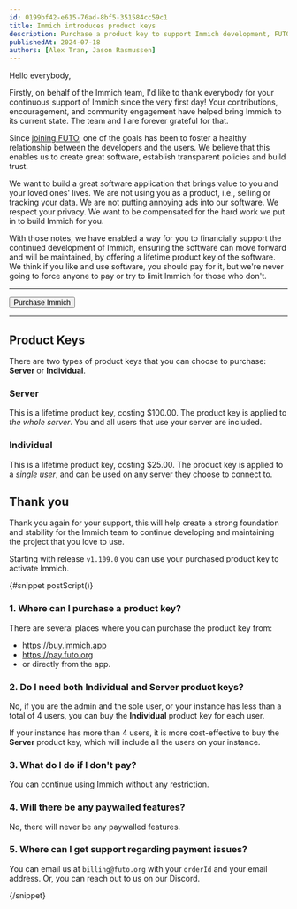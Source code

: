 ```yaml
---
id: 0199bf42-e615-76ad-8bf5-351584cc59c1
title: Immich introduces product keys
description: Purchase a product key to support Immich development, FUTO, and open source software.
publishedAt: 2024-07-18
authors: [Alex Tran, Jason Rasmussen]
---
```


<script lang="ts">
  import { Button, Constants, Link } from '@immich/ui';
  import { mdiOpenInNew } from '@mdi/js';
</script>

Hello everybody,

Firstly, on behalf of the Immich team, I'd like to thank everybody for your continuous support of Immich since the very first day! Your contributions, encouragement, and community engagement have helped bring Immich to its current state. The team and I are forever grateful for that.

Since [joining FUTO](/blog/immich-joins-futo), one of the goals has been to foster a healthy relationship between the developers and the users. We believe that this enables us to create great software, establish transparent policies and build trust.

We want to build a great software application that brings value to you and your loved ones' lives. We are not using you as a product, i.e., selling or tracking your data. We are not putting annoying ads into our software. We respect your privacy. We want to be compensated for the hard work we put in to build Immich for you.

With those notes, we have enabled a way for you to financially support the continued development of Immich, ensuring the software can move forward and will be maintained, by offering a lifetime product key of the software. We think if you like and use software, you should pay for it, but we're never going to force anyone to pay or try to limit Immich for those who don't.

---

<Button href={Constants.Sites.Buy} color="secondary" trailingIcon={mdiOpenInNew}>Purchase Immich</Button>

---

## Product Keys

There are two types of product keys that you can choose to purchase: **Server** or **Individual**.

### Server

This is a lifetime product key, costing $100.00. The product key is applied to <i>the whole server</i>. You and all users that use your server are included.

### Individual

This is a lifetime product key, costing $25.00. The product key is applied to a <i>single user</i>, and can be used on any server they choose to connect to.

## Thank you

Thank you again for your support, this will help create a strong foundation and stability for the Immich team to continue developing and maintaining the project that you love to use.

Starting with release `v1.109.0` you can use your purchased product key to activate Immich.

{#snippet postScript()}

### 1. Where can I purchase a product key?

There are several places where you can purchase the product key from:

- <https://buy.immich.app>
- <https://pay.futo.org>
- or directly from the app.

### 2. Do I need both **Individual** and **Server** product keys?

No, if you are the admin and the sole user, or your instance has less than a total of 4 users, you can buy the **Individual** product key for each user.

If your instance has more than 4 users, it is more cost-effective to buy the <b>Server</b> product key, which will include all the users on your instance.

### 3. What do I do if I don't pay?

You can continue using Immich without any restriction.

### 4. Will there be any paywalled features?

No, there will never be any paywalled features.

### 5. Where can I get support regarding payment issues?

You can email us at `billing@futo.org` with your `orderId` and your email address. Or, you can reach out to us on our <Link href={Constants.Socials.Discord}>Discord</Link>.

{/snippet}
